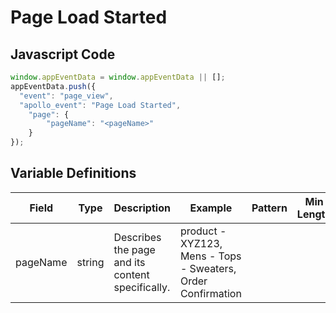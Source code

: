 # Page Load Started

### 

## Javascript Code
```js
window.appEventData = window.appEventData || [];
appEventData.push({
  "event": "page_view",
  "apollo_event": "Page Load Started",
    "page": {
        "pageName": "<pageName>"
    }
});
```

## Variable Definitions

|Field|Type|Description|Example|Pattern|Min Length|Max Length|Minimum|Maximum|Multiple Of|
| --- | --- | --- | --- | --- | --- | --- | --- | --- | --- |
|pageName|string|Describes the page and its content specifically. |product - XYZ123, Mens - Tops - Sweaters, Order Confirmation|||||||




